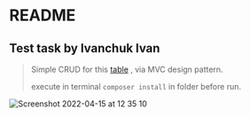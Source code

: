 # README

## Test task by Ivanchuk Ivan

> Simple CRUD for this [table](https://github.com/l3r8yJ/intervolga_test_task/files/8456989/TestTask-dbdesigner.pdf)
> , via MVC design pattern.
>
> execute in terminal `composer install` in folder before run.


![Screenshot 2022-04-15 at 12 35 10](https://user-images.githubusercontent.com/46355873/163554899-92f46896-c907-462b-8c1e-3c2350020d3e.png)
